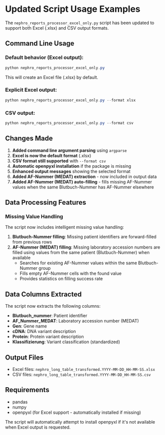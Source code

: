 # Updated Script Usage Examples

The `nephro_reports_processor_excel_only.py` script has been updated to support both Excel (.xlsx) and CSV output formats.

## Command Line Usage

### Default behavior (Excel output):
```powershell
python nephro_reports_processor_excel_only.py
```
This will create an Excel file (.xlsx) by default.

### Explicit Excel output:
```powershell
python nephro_reports_processor_excel_only.py --format xlsx
```

### CSV output:
```powershell
python nephro_reports_processor_excel_only.py --format csv
```

## Changes Made

1. **Added command line argument parsing** using `argparse`
2. **Excel is now the default format** (.xlsx)
3. **CSV format still supported** with `--format csv`
4. **Automatic openpyxl installation** if the package is missing
5. **Enhanced output messages** showing the selected format
6. **Added AF-Nummer (MEDAT) extraction** - now included in output data
7. **Added AF-Nummer (MEDAT) auto-filling** - fills missing AF-Nummer values when the same Blutbuch-Nummer has AF-Nummer elsewhere

## Data Processing Features

### Missing Value Handling
The script now includes intelligent missing value handling:

1. **Blutbuch-Nummer filling**: Missing patient identifiers are forward-filled from previous rows
2. **AF-Nummer (MEDAT) filling**: Missing laboratory accession numbers are filled using values from the same patient (Blutbuch-Nummer) when available
   - Searches for existing AF-Nummer values within the same Blutbuch-Nummer group
   - Fills empty AF-Nummer cells with the found value
   - Provides statistics on filling success rate

## Data Columns Extracted

The script now extracts the following columns:
- **Blutbuch_nummer**: Patient identifier
- **AF_Nummer_MEDAT**: Laboratory accession number (MEDAT)
- **Gen**: Gene name
- **cDNA**: DNA variant description
- **Protein**: Protein variant description  
- **Klassifizierung**: Variant classification (standardized)

## Output Files

- Excel files: `nephro_long_table_transformed.YYYY-MM-DD_HH-MM-SS.xlsx`
- CSV files: `nephro_long_table_transformed.YYYY-MM-DD_HH-MM-SS.csv`

## Requirements

- pandas
- numpy
- openpyxl (for Excel support - automatically installed if missing)

The script will automatically attempt to install openpyxl if it's not available when Excel output is requested.
